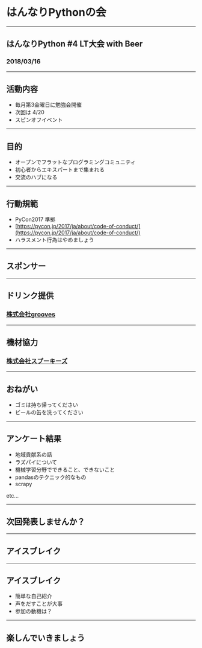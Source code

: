 # はんなりPythonの会

---

## はんなりPython #4 LT大会 with Beer

### 2018/03/16

---

## 活動内容

- 毎月第3金曜日に勉強会開催
- 次回は 4/20
- スピンオフイベント

---

## 目的

- オープンでフラットなプログラミングコミュニティ
- 初心者からエキスパートまで集まれる
- 交流のハブになる

---

## 行動規範

- PyCon2017 準拠
- [https://pycon.jp/2017/ja/about/code-of-conduct/](https://pycon.jp/2017/ja/about/code-of-conduct/)
- ハラスメント行為はやめましょう

---

## スポンサー

---

## ドリンク提供

### [株式会社grooves](https://www.grooves.com/)


---

## 機材協力

### [株式会社スプーキーズ](http://spookies.co.jp/)


---

## おねがい

- ゴミは持ち帰ってください
- ビールの缶を洗ってください

---

## アンケート結果

- 地域貢献系の話
- ラズパイについて
- 機械学習分野でできること、できないこと
- pandasのテクニック的なもの
- scrapy

etc...

---

## 次回発表しませんか？

---

## アイスブレイク

---

## アイスブレイク

- 簡単な自己紹介
- 声をだすことが大事
- 参加の動機は？

---

## 楽しんでいきましょう


